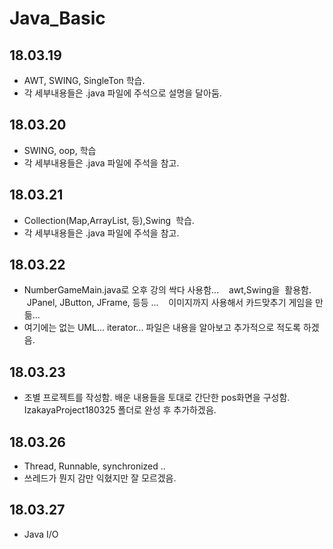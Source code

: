 # Java_Basic

## 18.03.19
- AWT, SWING, SingleTon 학습.
- 각 세부내용들은 .java 파일에 주석으로 설명을 달아둠.

## 18.03.20
- SWING, oop, 학습
- 각 세부내용들은  .java 파일에 주석을 참고.

## 18.03.21
- Collection(Map,ArrayList, 등),Swing  학습.
- 각 세부내용들은  .java 파일에 주석을 참고.

## 18.03.22
- NumberGameMain.java로 오후 강의 싹다 사용함...
    awt,Swing을  활용함.
    JPanel, JButton, JFrame, 등등 ...
    이미지까지 사용해서 카드맞추기 게임을 만듦...
- 여기에는 없는 UML... iterator... 파일은 내용을 알아보고 추가적으로 적도록 하겠음.

## 18.03.23
- 조별 프로젝트를 작성함.
 배운 내용들을 토대로 간단한 pos화면을 구성함.
 IzakayaProject180325 폴더로 완성 후 추가하겠음.
 
 
## 18.03.26
- Thread, Runnable, synchronized ..
- 쓰레드가 뭔지 감만 익혔지만 잘 모르겠음.

## 18.03.27
- Java I/O
